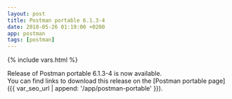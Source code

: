 ```yaml
---
layout: post
title: Postman portable 6.1.3-4
date: 2018-05-26 01:19:00 +0200
app: postman
tags: [postman]
---
```

{% include vars.html %}

Release of Postman portable 6.1.3-4 is now available.<br />
You can find links to download this release on the [Postman portable page]({{ var_seo_url | append: '/app/postman-portable' }}).
